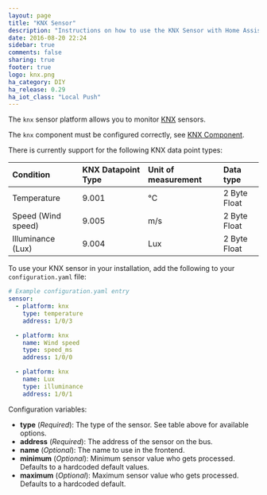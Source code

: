 ```yaml
---
layout: page
title: "KNX Sensor"
description: "Instructions on how to use the KNX Sensor with Home Assistant."
date: 2016-08-20 22:24
sidebar: true
comments: false
sharing: true
footer: true
logo: knx.png
ha_category: DIY
ha_release: 0.29
ha_iot_class: "Local Push"
---
```


The `knx` sensor platform allows you to monitor [KNX](http://www.knx.org) sensors. 

The `knx` component must be configured correctly, see [KNX Component](/components/knx).

There is currently support for the following KNX data point types:

| Condition           | KNX Datapoint Type  | Unit of measurement | Data type    |
| :-------------------|:--------------------|:--------------------|:-------------|
| Temperature         | 9.001               | °C                  | 2 Byte Float |
| Speed (Wind speed)  | 9.005               | m/s                 | 2 Byte Float |
| Illuminance (Lux)   | 9.004               | Lux                 | 2 Byte Float |

To use your KNX sensor in your installation, add the following to your `configuration.yaml` file:

```yaml
# Example configuration.yaml entry
sensor:
  - platform: knx
    type: temperature
    address: 1/0/3

  - platform: knx
    name: Wind speed
    type: speed_ms
    address: 1/0/0

  - platform: knx
    name: Lux
    type: illuminance
    address: 1/0/1
```

Configuration variables:

- **type** (*Required*): The type of the sensor. See table above for available options.
- **address** (*Required*): The address of the sensor on the bus.
- **name** (*Optional*): The name to use in the frontend.
- **minimum** (*Optional*): Minimum sensor value who gets processed. Defaults to a hardcoded default values.
- **maximum** (*Optional*): Maximum sensor value who gets processed. Defaults to a hardcoded default.

